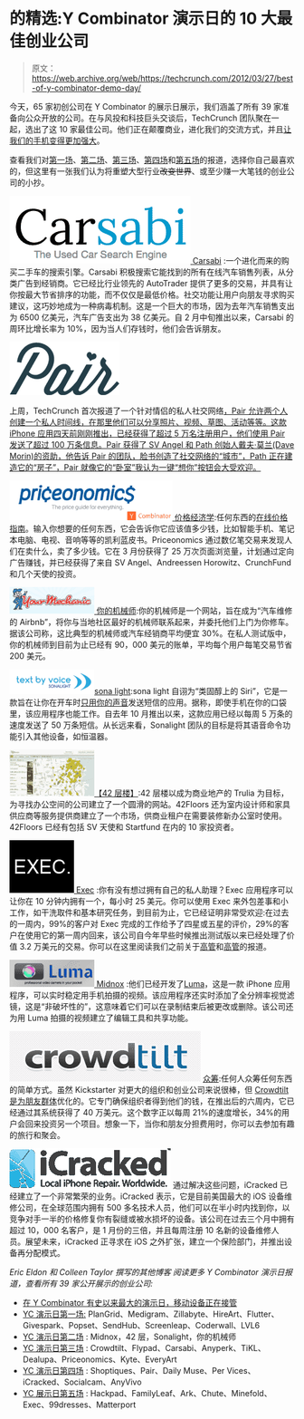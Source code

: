 # 的精选:Y Combinator 演示日的 10 大最佳创业公司

> 原文：<https://web.archive.org/web/https://techcrunch.com/2012/03/27/best-of-y-combinator-demo-day/>

今天，65 家初创公司在 Y Combinator 的展示日展示，我们涵盖了所有 39 家准备向公众开放的公司。在与风投和科技巨头交谈后，TechCrunch 团队聚在一起，选出了这 10 家最佳公司。他们正在颠覆商业，进化我们的交流方式，并且[让我们的手机变得更加强大](https://web.archive.org/web/20221209183859/https://beta.techcrunch.com/2012/03/27/ycmobile/)。

查看我们对[第一场](https://web.archive.org/web/20221209183859/https://beta.techcrunch.com/2012/03/27/yc-demo-day-session-1/)、[第二场](https://web.archive.org/web/20221209183859/https://beta.techcrunch.com/2012/03/27/yc-demo-day-session-2-midnox-42floors-sonalight-your-mechanic/)、[第三场](https://web.archive.org/web/20221209183859/https://beta.techcrunch.com/2012/03/27/y-combinator-demo-day-session-3/)、[第四场](https://web.archive.org/web/20221209183859/https://beta.techcrunch.com/2012/03/27/y-combinator-demo-day-session-4/)和[第五场](https://web.archive.org/web/20221209183859/https://beta.techcrunch.com/2012/03/27/yc-demo-day-winter-2012-session-5/)的报道，选择你自己最喜欢的，但这里有一张我们认为将重塑大型行业~~改变世界~~、或至少赚一大笔钱的创业公司的小抄。

[![](img/4b50f41571a1006eb83f59d99b0e7255.png "Carsabi Logo") ](https://web.archive.org/web/20221209183859/https://beta.techcrunch.com/wp-content/uploads/2012/03/carsabi-logo.png) [Carsabi](https://web.archive.org/web/20221209183859/http://carsabi.com/) :一个进化而来的购买二手车的搜索引擎。Carsabi 积极搜索它能找到的所有在线汽车销售列表，从分类广告到经销商。它已经比行业领先的 AutoTrader 提供了更多的交易，并具有让你按最大节省排序的功能，而不仅仅是最低价格。社交功能让用户向朋友寻求购买建议，这巧妙地成为一种病毒机制。这是一个巨大的市场，因为去年汽车销售支出为 6500 亿美元，汽车广告支出为 38 亿美元。自 2 月中旬推出以来，Carsabi 的周环比增长率为 10%，因为当人们存钱时，他们会告诉朋友。

![](img/809c0966a4bcfd31d76c558d9312a879.png "pair3-23-12")

上周，TechCrunch 首次报道了一个针对情侣的私人社交网络[，Pair 允许两个人创建一个私人时间线，在那里他们可以分享照片、视频、草图、活动等等。这款 iPhone 应用四天前刚刚推出，已经获得了超过 5 万名注册用户，他们使用 Pair 发送了超过 100 万条信息。Pair 获得了 SV Angel 和 Path 创始人戴夫·莫兰(Dave Morin)的资助，他告诉 Pair 的团队，脸书创造了社交网络的“城市”，Path 正在建造它的“房子”，Pair 就像它的“卧室”我认为一键“想你”按钮会大受欢迎。](https://web.archive.org/web/20221209183859/https://beta.techcrunch.com/2012/03/23/pair-is-a-path-for-the-two-of-us/)

[![](img/9d6db32c8ec3c7ce6f5bac2fd28d713d.png "Priceonomics Logo") ](https://web.archive.org/web/20221209183859/https://beta.techcrunch.com/wp-content/uploads/2012/03/priceonomics-logo1.png) [价格经济学](https://web.archive.org/web/20221209183859/http://priceonomics.com/):任何东西的[在线价格指南](https://web.archive.org/web/20221209183859/https://beta.techcrunch.com/2011/12/22/priceonomics/)。输入你想要的任何东西，它会告诉你它应该值多少钱，比如智能手机、笔记本电脑、电视、音响等等的凯利蓝皮书。Priceonomics 通过数亿笔交易来发现人们在卖什么，卖了多少钱。它在 3 月份获得了 25 万次页面浏览量，计划通过定向广告赚钱，并已经获得了来自 SV Angel、Andreessen Horowitz、CrunchFund 和几个天使的投资。

[![](img/0feb6a32559b9cedaa49c3ef35057bae.png "Screen Shot 2012-03-27 at 12.02.10 PM") ](https://web.archive.org/web/20221209183859/https://beta.techcrunch.com/wp-content/uploads/2012/03/screen-shot-2012-03-27-at-12-02-10-pm.png) [你的机械师](https://web.archive.org/web/20221209183859/http://www.yourmechanic.com/):你的机械师是一个网站，旨在成为“汽车维修的 Airbnb”，将你与当地社区最好的机械师联系起来，并委托他们上门为你修车。据该公司称，这比典型的机械师或汽车经销商平均便宜 30%。在私人测试版中，你的机械师到目前为止已经有 90，000 美元的账单，平均每个用户每笔交易节省 200 美元。

[![](img/33a13b7d3a22be6237e6d2a997276edc.png "screen-shot-2012-03-27-at-11-55-14-am")](https://web.archive.org/web/20221209183859/https://beta.techcrunch.com/wp-content/uploads/2012/03/screen-shot-2012-03-27-at-11-55-14-am1.png)[sona light](https://web.archive.org/web/20221209183859/http://sonalight.com/):sona light 自诩为“类固醇上的 Siri”，它是一款旨在让你在开车时[只用你的声音](https://web.archive.org/web/20221209183859/https://beta.techcrunch.com/2012/03/08/sonalight-lets-android-users-text-while-driving-without-touching-a-phone/)发送短信的应用。据称，即使手机在你的口袋里，该应用程序也能工作。自去年 10 月推出以来，这款应用已经以每周 5 万条的速度发送了 50 万条短信。从长远来看，Sonalight 团队的目标是将其语音命令功能引入其他设备，如恒温器。

[![](img/98177af79fb79d67d28a983904bb260d.png "42floors")](https://web.archive.org/web/20221209183859/https://beta.techcrunch.com/wp-content/uploads/2012/03/42floors.jpg)[【42 层楼】](https://web.archive.org/web/20221209183859/http://www.42floors.com/):42 层楼以成为商业地产的 Trulia 为目标，为寻找办公空间的公司建立了一个圆滑的网站。42Floors 还为室内设计师和家具供应商等服务提供商建立了一个市场，供商业租户在需要装修新办公室时使用。42Floors 已经有包括 SV 天使和 Startfund 在内的 10 家投资者。

[![](img/7fbc4ff5e1c6f28ee4027272d4e4e3af.png "Exec Logo") ](https://web.archive.org/web/20221209183859/https://beta.techcrunch.com/wp-content/uploads/2012/03/exec-logo.png) [Exec](https://web.archive.org/web/20221209183859/http://iamexec.com/) :你有没有想过拥有自己的私人助理？Exec 应用程序可以让你在 10 分钟内拥有一个，每小时 25 美元。你可以使用 Exec 来外包差事和小工作，如干洗取件和基本研究任务，到目前为止，它已经证明非常受欢迎:在过去的一周内，99%的客户对 Exec 完成的工作给予了四星或五星的评价，29%的客户在使用它的第一周内回来，该公司自今年早些时候推出测试版以来已经处理了价值 3.2 万美元的交易。你可以在这里阅读我们之前关于[高管](https://web.archive.org/web/20221209183859/https://beta.techcrunch.com/2012/03/26/exec-justin-kan-corporate-accounts/)和[高管](https://web.archive.org/web/20221209183859/https://beta.techcrunch.com/2012/02/29/exec-justin-tv)的报道。

[![](img/cbc9152368766d031aacdafc431b6797.png "screen-shot-2012-03-27-at-11-52-45-am") ](https://web.archive.org/web/20221209183859/https://beta.techcrunch.com/wp-content/uploads/2012/03/screen-shot-2012-03-27-at-11-52-45-am1.png) [Midnox](https://web.archive.org/web/20221209183859/http://midnox.com/) :他们已经开发了[Luma](https://web.archive.org/web/20221209183859/http://http//itunes.apple.com/us/app/luma./id429372480?ls=1&mt=8)，这是一款 iPhone 应用程序，可以实时稳定用手机拍摄的视频。该应用程序还实时添加了全分辨率视觉滤镜，这是“非破坏性的”，这意味着它们可以在录制结束后被更改或删除。该公司还为用 Luma 拍摄的视频建立了编辑工具和共享功能。

![](img/d19be4497abe03fde12f03fd652a846b.png "CrowdTilt Logo") [众筹](https://web.archive.org/web/20221209183859/https://www.crowdtilt.com/):任何人众筹任何东西的简单方式。虽然 Kickstarter 对更大的组织和创业公司来说很棒，但 [Crowdtilt 是为朋友群体](https://web.archive.org/web/20221209183859/https://beta.techcrunch.com/2012/02/10/y-combinator-backed-crowdtilt-launches-to-become-the-kickstarter-for-any-group/)优化的。它专门确保组织者得到他们的钱，在推出后的六周内，它已经通过其系统获得了 40 万美元。这个数字正以每周 21%的速度增长，34%的用户会回来投资另一个项目。想象一下，当你和朋友分担费用时，你可以去参加有趣的旅行和聚会。

[![](img/56e22738d068fde4b533d53d619f88b6.png "iCracked")](https://web.archive.org/web/20221209183859/https://beta.techcrunch.com/wp-content/uploads/2012/03/logo1.png) 通过解决这些问题，iCracked 已经建立了一个非常繁荣的业务。iCracked 表示，它是目前美国最大的 iOS 设备维修公司，在全球范围内拥有 500 多名技术人员，他们可以在半小时内找到你，以竞争对手一半的价格修复你有裂缝或被水损坏的设备。该公司在过去三个月中拥有超过 10，000 名客户，是 1 月份的三倍，并且每周注册 10 名新的设备维修人员。展望未来，iCracked 正寻求在 iOS 之外扩张，建立一个保险部门，并推出设备再分配模式。

*Eric Eldon 和 Colleen Taylor 撰写的其他博客* 
*阅读更多 Y Combinator 演示日报道，查看所有 39 家公开展示的创业公司:*

*   [在 Y Combinator 有史以来最大的演示日，移动设备正在接管](https://web.archive.org/web/20221209183859/https://beta.techcrunch.com/2012/03/27/ycmobile/)
*   [YC 演示日第一场:](https://web.archive.org/web/20221209183859/https://beta.techcrunch.com/2012/03/27/yc-demo-day-session-1/) PlanGrid、Medigram、Zillabyte、HireArt、Flutter、Givespark、Popset、SendHub、Screenleap、Coderwall、LVL6
*   [YC 演示日第二场](https://web.archive.org/web/20221209183859/https://beta.techcrunch.com/2012/03/27/yc-demo-day-session-2-midnox-42floors-sonalight-your-mechanic/) : Midnox，42 层，Sonalight，你的机械师
*   [YC 演示日第三场](https://web.archive.org/web/20221209183859/https://beta.techcrunch.com/2012/03/27/y-combinator-demo-day-session-3/) : Crowdtilt、Flypad、Carsabi、Anyperk、TiKL、Dealupa、Priceonomics、Kyte、EveryArt
*   [YC 演示日第四场](https://web.archive.org/web/20221209183859/https://beta.techcrunch.com/2012/03/27/y-combinator-demo-day-session-4/) : Shoptiques、Pair、Daily Muse、Per Vices、iCracked、Socialcam、AnyVivo
*   [YC 展示日第五场](https://web.archive.org/web/20221209183859/https://beta.techcrunch.com/2012/03/27/yc-demo-day-winter-2012-session-5/) : Hackpad、FamilyLeaf、Ark、Chute、Minefold、Exec、99dresses、Matterport
